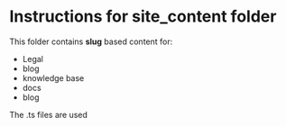 # Instructions for site_content folder
This folder contains **slug** based content for:  
 - Legal
 - blog
 - knowledge base
 - docs
 - blog

 The .ts files are used